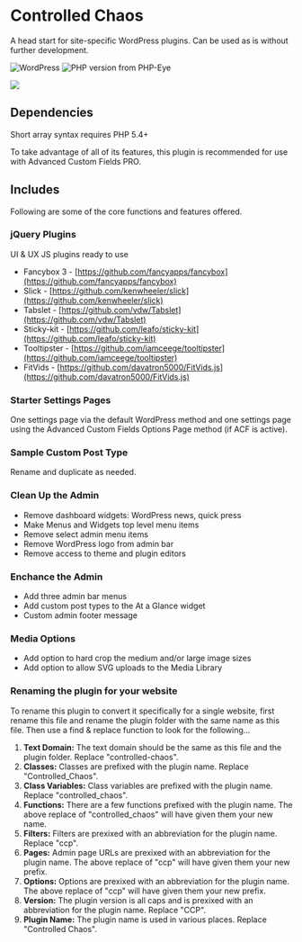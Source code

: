 # Controlled Chaos

A head start for site-specific WordPress plugins. Can be used as is without further development.

![WordPress](https://img.shields.io/wordpress/v/akismet.svg?style=flat-square)
![PHP version from PHP-Eye](https://img.shields.io/php-eye/symfony/symfony.svg?style=flat-square)

<img src="https://raw.githubusercontent.com/ControlledChaos/controlled-chaos-plugin/master/controlled-chaos-plugin-readme-header.jpg" style="max-width: 100%" />

## Dependencies

Short array syntax requires PHP 5.4+

To take advantage of all of its features, this plugin is recommended for use with Advanced Custom Fields PRO.

## Includes

Following are some of the core functions and features offered.

### jQuery Plugins

UI & UX JS plugins ready to use

* Fancybox 3 - [https://github.com/fancyapps/fancybox](https://github.com/fancyapps/fancybox)
* Slick - [https://github.com/kenwheeler/slick](https://github.com/kenwheeler/slick)
* Tabslet - [https://github.com/vdw/Tabslet](https://github.com/vdw/Tabslet)
* Sticky-kit - [https://github.com/leafo/sticky-kit](https://github.com/leafo/sticky-kit)
* Tooltipster - [https://github.com/iamceege/tooltipster](https://github.com/iamceege/tooltipster)
* FitVids - [https://github.com/davatron5000/FitVids.js](https://github.com/davatron5000/FitVids.js)

### Starter Settings Pages

One settings page via the default WordPress method and one settings page using the Advanced Custom Fields Options Page method (if ACF is active).

### Sample Custom Post Type

Rename and duplicate as needed.

### Clean Up the Admin

* Remove dashboard widgets: WordPress news, quick press
* Make Menus and Widgets top level menu items
* Remove select admin menu items
* Remove WordPress logo from admin bar
* Remove access to theme and plugin editors

### Enchance the Admin

* Add three admin bar menus
* Add custom post types to the At a Glance widget
* Custom admin footer message

### Media Options

* Add option to hard crop the medium and/or large image sizes
* Add option to allow SVG uploads to the Media Library

### Renaming the plugin for your website

To rename this plugin to convert it specifically for a single website, first rename this file and rename the plugin folder with the same name as this file. Then use a find & replace function to look for the following...

1. **Text Domain:** The text domain should be the same as this file and the plugin folder. Replace "controlled-chaos".
2. **Classes:** Classes are prefixed with the plugin name. Replace "Controlled_Chaos".
3. **Class Variables:** Class variables are prefixed with the plugin name. Replace "controlled_chaos".
4. **Functions:** There are a few functions prefixed with the plugin name. The above replace of "controlled_chaos" will have given them your new name.
5. **Filters:** Filters are prexixed with an abbreviation for the plugin name. Replace "ccp".
6. **Pages:** Admin page URLs are prexixed with an abbreviation for the plugin name. The above replace of "ccp" will have given them your new prefix.
7. **Options:** Options are prexixed with an abbreviation for the plugin name. The above replace of "ccp" will have given them your new prefix.
8. **Version:** The plugin version is all caps and is prexixed with an abbreviation for the plugin name. Replace "CCP".
9. **Plugin Name:** The plugin name is used in various places. Replace "Controlled Chaos".